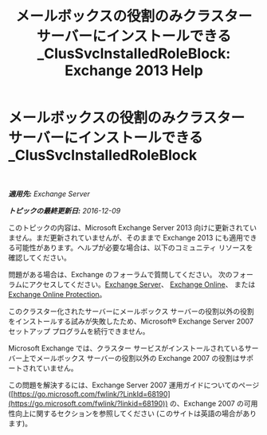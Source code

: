 ﻿---
title: 'メールボックスの役割のみクラスター サーバーにインストールできる_ClusSvcInstalledRoleBlock: Exchange 2013 Help'
TOCTitle: メールボックスの役割のみクラスター サーバーにインストールできる_ClusSvcInstalledRoleBlock
ms:assetid: 3e20f408-2b8d-47c2-a402-07232ab9f234
ms:mtpsurl: https://technet.microsoft.com/ja-jp/library/ms.exch.setupreadiness.clussvcinstalledroleblock(v=EXCHG.150)
ms:contentKeyID: 48269392
ms.date: 04/24/2018
mtps_version: v=EXCHG.150
ms.translationtype: HT
---

# メールボックスの役割のみクラスター サーバーにインストールできる\_ClusSvcInstalledRoleBlock

 

_**適用先:** Exchange Server_

_**トピックの最終更新日:** 2016-12-09_

このトピックの内容は、Microsoft Exchange Server 2013 向けに更新されていません。まだ更新されていませんが、そのままで Exchange 2013 にも適用できる可能性があります。ヘルプが必要な場合は、以下のコミュニティ リソースを確認してください。

問題がある場合は、Exchange のフォーラムで質問してください。 次のフォーラムにアクセスしてください。[Exchange Server](https://go.microsoft.com/fwlink/p/?linkid=60612)、 [Exchange Online](https://go.microsoft.com/fwlink/p/?linkid=267542)、 または [Exchange Online Protection](https://go.microsoft.com/fwlink/p/?linkid=285351)。

このクラスター化されたサーバーにメールボックス サーバーの役割以外の役割をインストールする試みが失敗したため、Microsoft® Exchange Server 2007 セットアップ プログラムを続行できません。

Microsoft Exchange では、クラスター サービスがインストールされているサーバー上でメールボックス サーバーの役割以外の Exchange 2007 の役割はサポートされていません。

この問題を解決するには、Exchange Server 2007 運用ガイドについてのページ ([https://go.microsoft.com/fwlink/?LinkId=68190](https://go.microsoft.com/fwlink/?linkid=68190)) の、Exchange 2007 の可用性向上に関するセクションを参照してください (このサイトは英語の場合があります)。

